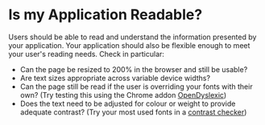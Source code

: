 # Is my Application Readable?

Users should be able to read and understand the information presented by your application. Your application should also be flexible enough to meet your user's reading needs. Check in particular:

* Can the page be resized to 200% in the browser and still be usable?
* Are text sizes appropriate across variable device widths?
* Can the page still be read if the user is overriding your fonts with their own? \(Try testing this using the Chrome addon [OpenDyslexic](http://opendyslexic.org/)\)
* Does the text need to be adjusted for colour or weight to provide adequate contrast? \(Try your most used fonts in a [contrast checker](http://contrastchecker.com/)\)


